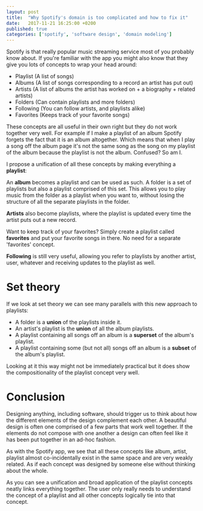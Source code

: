```yaml
---
layout: post
title:  "Why Spotify's domain is too complicated and how to fix it"
date:   2017-11-21 16:25:00 +0200
published: true
categories: ['spotify', 'software design', 'domain modeling']
---
```

Spotify is that really popular music streaming service most of you probably know
about. If you're familiar with the app you might also know that they give you
lots of concepts to wrap your head around:

- Playlist (A list of songs)
- Albums (A list of songs corresponding to a record an artist has put out)
- Artists (A list of albums the artist has worked on + a biography + related artists)
- Folders (Can contain playlists and more folders)
- Following (You can follow artists, and playlists alike)
- Favorites (Keeps track of your favorite songs)

These concepts are all useful in their own right but they do not work together
very well. For example if I make a playlist of an album Spotify forgets the fact
that it is an album altogether. Which means that when I play a song off the
album page it's not the same song as the song on my playlist of the album
because the playlist is not the album. Confused? So am I.

I propose a unification of all these concepts by making everything a **playlist**:

An **album** becomes a playlist and can be used as such. A folder is a set of
playlists but also a playlist comprised of this set. This allows you to play
music from the folder as a playlist when you want to, without losing the
structure of all the separate playlists in the folder.

**Artists** also become playlists, where the playlist is updated every time the
artist puts out a new record.

Want to keep track of your favorites? Simply create a playlist called
**favorites** and put your favorite songs in there. No need for a separate
'favorites' concept.

**Following** is still very useful, allowing you refer to playlists by another
artist, user, whatever and receiving updates to the playlist as well.

# Set theory

If we look at set theory we can see many parallels with this new approach to
playlists:

- A folder is a **union** of the playlists inside it.
- An artist's playlist is the **union** of all the album playlists.
- A playlist containing all songs off an album is a **superset** of the album's
  playlist.
- A playlist containing some (but not all) songs off an album is a **subset** of
  the album's playlist.

Looking at it this way might not be immediately practical but it does show the
compositionality of the playlist concept very well.

# Conclusion

Designing anything, including software, should trigger us to think about how the
different elements of the design complement each other. A beautiful design is
often one comprised of a few parts that work well together. If the elements do
not compose with one another a design can often feel like it has been put
together in an ad-hoc fashion.

As with the Spotify app, we see that all these concepts like album, artist,
playlist almost co-incidentally exist in the same space and are very weakly
related. As if each concept was designed by someone else without thinking about
the whole.

As you can see a unification and broad application of the playlist concepts
neatly links everything together. The user only really needs to understand the
concept of a playlist and all other concepts logically tie into that concept.
